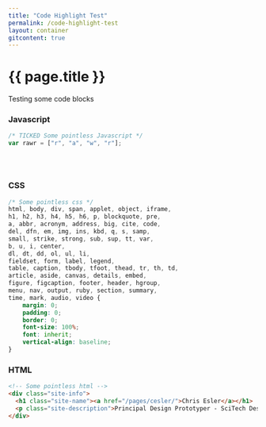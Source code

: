 ```yaml
---
title: "Code Highlight Test"
permalink: /code-highlight-test
layout: container
gitcontent: true
---
```


# {{ page.title }}

Testing some code blocks

### Javascript
```javascript
/* TICKED Some pointless Javascript */
var rawr = ["r", "a", "w", "r"];
```
<pre>
  <code class="language-javascript">
  </code>
</pre>


### CSS
```css
/* Some pointless css */
html, body, div, span, applet, object, iframe,
h1, h2, h3, h4, h5, h6, p, blockquote, pre,
a, abbr, acronym, address, big, cite, code,
del, dfn, em, img, ins, kbd, q, s, samp,
small, strike, strong, sub, sup, tt, var,
b, u, i, center,
dl, dt, dd, ol, ul, li,
fieldset, form, label, legend,
table, caption, tbody, tfoot, thead, tr, th, td,
article, aside, canvas, details, embed,
figure, figcaption, footer, header, hgroup,
menu, nav, output, ruby, section, summary,
time, mark, audio, video {
	margin: 0;
	padding: 0;
	border: 0;
	font-size: 100%;
	font: inherit;
	vertical-align: baseline;
}
```

### HTML
```html
<!-- Some pointless html -->
<div class="site-info">
  <h1 class="site-name"><a href="/pages/cesler/">Chris Esler</a></h1>
  <p class="site-description">Principal Design Prototyper - SciTech Design</p>
</div>
```
